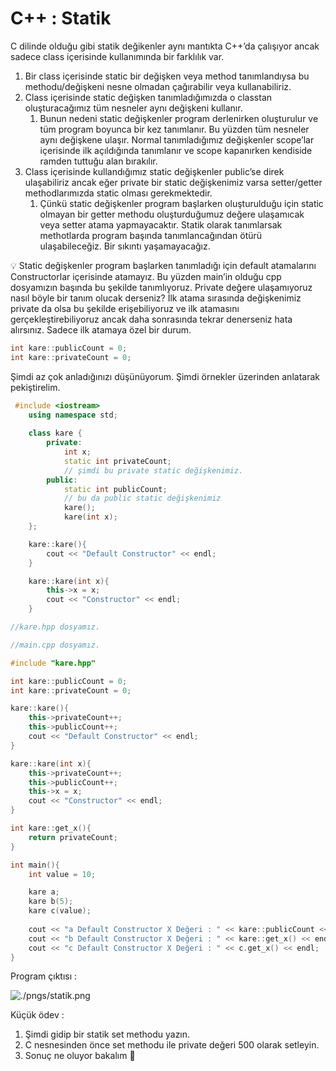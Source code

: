 # C++ : Statik

C dilinde olduğu gibi statik değikenler aynı mantıkta C++’da çalışıyor ancak sadece class içerisinde kullanımında bir farklılık var.

1. Bir class içerisinde static bir değişken veya method tanımlandıysa bu methodu/değişkeni nesne olmadan çağırabilir veya kullanabiliriz.
2. Class içerisinde static değişken tanımladığımızda o classtan oluşturacağımız tüm nesneler aynı değişkeni kullanır.
    1. Bunun nedeni static değişkenler program derlenirken oluşturulur ve tüm program boyunca bir kez tanımlanır. Bu yüzden tüm nesneler aynı değişkene ulaşır. Normal tanımladığımız değişkenler scope’lar içerisinde ilk açıldığında tanımlanır ve scope kapanırken kendiside ramden tuttuğu alan bırakılır.
3. Class içerisinde kullandığımız static değişkenler public’se direk ulaşabiliriz ancak eğer private bir static değişkenimiz varsa setter/getter methodlarımızda static olması gerekmektedir.
    1. Çünkü static değişkenler program başlarken oluşturulduğu için static olmayan bir getter methodu oluşturduğumuz değere ulaşamıcak veya setter atama yapmayacaktır. Statik olarak tanımlarsak methotlarda program başında tanımlancağından ötürü ulaşabileceğiz. Bir sıkıntı yaşamayacağız.

<aside>
💡 Static değişkenler program başlarken tanımladığı için default atamalarını Constructorlar içerisinde atamayız. Bu yüzden main’in olduğu cpp dosyamızın başında bu şekilde tanımlıyoruz. Private değere ulaşamıyoruz nasıl böyle bir tanım olucak derseniz? İlk atama sırasında değişkenimiz private da olsa bu şekilde erişebiliyoruz ve ilk atamasını gerçekleştirebiliyoruz ancak daha sonrasında tekrar denerseniz hata alırsınız. Sadece ilk atamaya özel bir durum.

```cpp
int kare::publicCount = 0;
int kare::privateCount = 0;
```

</aside>

Şimdi az çok anladığınızı düşünüyorum.  Şimdi örnekler üzerinden anlatarak pekiştirelim.

```cpp
 #include <iostream>
    using namespace std;
    
    class kare {
    	private:
    		int x;
			static int privateCount;
			// şimdi bu private static değişkenimiz.
    	public:
			static int publicCount;
			// bu da public static değişkenimiz
    		kare(); 
    		kare(int x); 
    };

	kare::kare(){
		cout << "Default Constructor" << endl;
	}

	kare::kare(int x){
		this->x = x;
		cout << "Constructor" << endl;
	}

//kare.hpp dosyamız.
```

```cpp
//main.cpp dosyamız.

#include "kare.hpp"

int kare::publicCount = 0;
int kare::privateCount = 0;

kare::kare(){
	this->privateCount++;
	this->publicCount++;
	cout << "Default Constructor" << endl;
}

kare::kare(int x){
	this->privateCount++;
	this->publicCount++;
	this->x = x;
	cout << "Constructor" << endl;
}

int kare::get_x(){
	return privateCount;
}

int main(){
	int value = 10;

	kare a;
	kare b(5);
	kare c(value);
	
	cout << "a Default Constructor X Değeri : " << kare::publicCount << endl;
	cout << "b Default Constructor X Değeri : " << kare::get_x() << endl;
	cout << "c Default Constructor X Değeri : " << c.get_x() << endl;
}
```

Program çıktısı :

![./pngs/statik.png](./pngs/statik.png)

Küçük ödev :

1. Şimdi gidip bir statik set methodu yazın.
2. C nesnesinden önce set methodu ile private değeri 500 olarak setleyin.
3. Sonuç ne oluyor bakalım 🙂